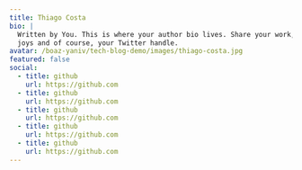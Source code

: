 ```yaml
---
title: Thiago Costa
bio: |
  Written by You. This is where your author bio lives. Share your work, your
  joys and of course, your Twitter handle.
avatar: /boaz-yaniv/tech-blog-demo/images/thiago-costa.jpg
featured: false
social:
  - title: github
    url: https://github.com
  - title: github
    url: https://github.com
  - title: github
    url: https://github.com
  - title: github
    url: https://github.com
  - title: github
    url: https://github.com
---
```

